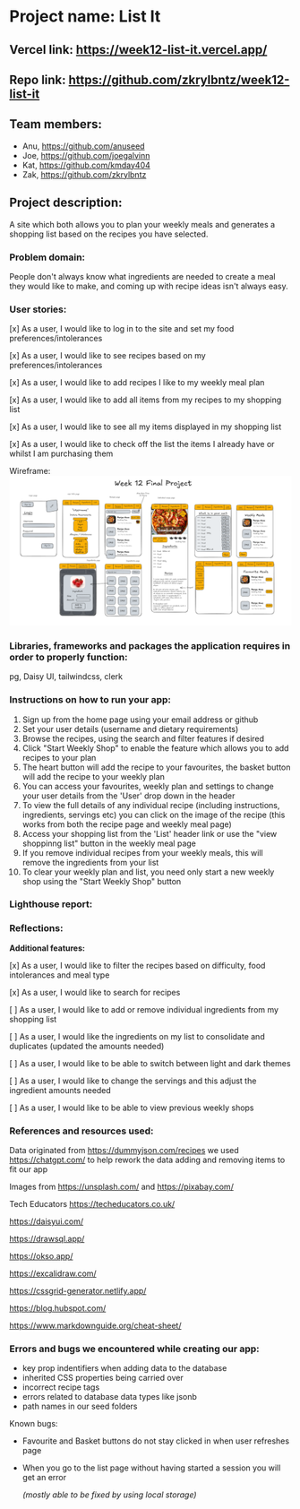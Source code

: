 # Project name: List It

## Vercel link: https://week12-list-it.vercel.app/

## Repo link: https://github.com/zkrylbntz/week12-list-it

## Team members:

- Anu, https://github.com/anuseed
- Joe, https://github.com/joegalvinn
- Kat, https://github.com/kmday404
- Zak, https://github.com/zkrylbntz

## Project description:

A site which both allows you to plan your weekly meals and generates a shopping list based on the recipes you have selected.

### Problem domain:

People don't always know what ingredients are needed to create a meal they would like to make, and coming up with recipe ideas isn't always easy.

### User stories:

[x] As a user, I would like to log in to the site and set my food preferences/intolerances

[x] As a user, I would like to see recipes based on my preferences/intolerances

[x] As a user, I would like to add recipes I like to my weekly meal plan

[x] As a user, I would like to add all items from my recipes to my shopping list

[x] As a user, I would like to see all my items displayed in my shopping list

[x] As a user, I would like to check off the list the items I already have or whilst I am purchasing them

Wireframe: ![wireframe](./public/wireframe.png)

### Libraries, frameworks and packages the application requires in order to properly function:

pg, Daisy UI, tailwindcss, clerk

### Instructions on how to run your app:

1. Sign up from the home page using your email address or github
2. Set your user details (username and dietary requirements)
3. Browse the recipes, using the search and filter features if desired
4. Click "Start Weekly Shop" to enable the feature which allows you to add recipes to your plan
5. The heart button will add the recipe to your favourites, the basket button will add the recipe to your weekly plan
6. You can access your favourites, weekly plan and settings to change your user details from the 'User' drop down in the header
7. To view the full details of any individual recipe (including instructions, ingredients, servings etc) you can click on the image of the recipe (this works from both the recipe page and weekly meal page)
8. Access your shopping list from the 'List' header link or use the "view shoppinng list" button in the weekly meal page
9. If you remove individual recipes from your weekly meals, this will remove the ingredients from your list
10. To clear your weekly plan and list, you need only start a new weekly shop using the "Start Weekly Shop" button

### Lighthouse report:

### Reflections:

**Additional features:**

[x] As a user, I would like to filter the recipes based on difficulty, food intolerances and meal type

[x] As a user, I would like to search for recipes

[ ] As a user, I would like to add or remove individual ingredients from my shopping list

[ ] As a user, I would like the ingredients on my list to consolidate and duplicates (updated the amounts needed)

[ ] As a user, I would like to be able to switch between light and dark themes

[ ] As a user, I would like to change the servings and this adjust the ingredient amounts needed

[ ] As a user, I would like to be able to view previous weekly shops

### References and resources used:

Data originated from https://dummyjson.com/recipes we used https://chatgpt.com/ to help rework the data adding and removing items to fit our app

Images from https://unsplash.com/ and https://pixabay.com/

Tech Educators https://techeducators.co.uk/

https://daisyui.com/

https://drawsql.app/

https://okso.app/

https://excalidraw.com/

https://cssgrid-generator.netlify.app/

https://blog.hubspot.com/

https://www.markdownguide.org/cheat-sheet/

### Errors and bugs we encountered while creating our app:

- key prop indentifiers when adding data to the database
- inherited CSS properties being carried over
- incorrect recipe tags
- errors related to database data types like jsonb
- path names in our seed folders

Known bugs:

- Favourite and Basket buttons do not stay clicked in when user refreshes page
- When you go to the list page without having started a session you will get an error

  _(mostly able to be fixed by using local storage)_
